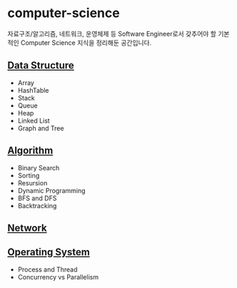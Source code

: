 # computer-science
자료구조/알고리즘, 네트워크, 운영체제 등 Software Engineer로서 갖추어야 할 기본적인 Computer Science 지식을 정리해둔 공간입니다.

## [Data Structure](https://github.com/sekhyuni/computer-science/blob/main/data-structure/README.md)
- Array
- HashTable
- Stack
- Queue
- Heap
- Linked List
- Graph and Tree

## [Algorithm](https://github.com/sekhyuni/computer-science/blob/main/algorithm/README.md)
- Binary Search
- Sorting
- Resursion
- Dynamic Programming
- BFS and DFS
- Backtracking

## [Network](https://github.com/sekhyuni/computer-science/blob/main/network/README.md)

## [Operating System](https://github.com/sekhyuni/computer-science/blob/main/operating-system/README.md)
- Process and Thread
- Concurrency vs Parallelism